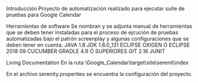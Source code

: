Introducción 
Proyecto de automatización realizado para ejecutar suite de pruebas para Google Calendar

Herramientas de software
Se nombran y se adjunta manual de herramientas que se deben tener instaladas para el proceso de ejcución de pruebas automatizadas bajo el patrón screenplay y algunas configuraciones que se deben tener en cuenta.
JAVA 1.8
JDK 1.8.0_131
ECLIPSE OXIGEN Ó ECLIPSE 2018 09 
CUCUMBER 
GRADLE 4.9 Ó SUPERIORES
GIT 2.16
JUNIT

Living Documentation
En la ruta \Google_Calendar\target\site\serenit\index

En el archivo serenity.properties se encuentra la configuración del proyecto.
